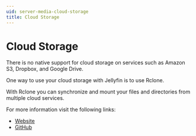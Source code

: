 ```yaml
---
uid: server-media-cloud-storage
title: Cloud Storage
---
```


# Cloud Storage

There is no native support for cloud storage on services such as Amazon S3, Dropbox, and Google Drive.

One way to use your cloud storage with Jellyfin is to use Rclone.

With Rclone you can synchronize and mount your files and directories from multiple cloud services.

For more information visit the following links:

* [Website](https://rclone.org/)
* [GitHub](https://github.com/rclone/rclone)
